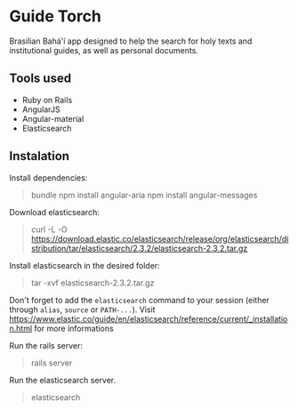 # Guide Torch

Brasilian Bahá'í app designed to help the search for holy texts and institutional guides, as well as personal documents.

## Tools used

- Ruby on Rails
- AngularJS
- Angular-material
- Elasticsearch

## Instalation

Install dependencies:

> bundle
> npm install angular-aria
> npm install angular-messages

Download elasticsearch:

> curl -L -O https://download.elastic.co/elasticsearch/release/org/elasticsearch/distribution/tar/elasticsearch/2.3.2/elasticsearch-2.3.2.tar.gz

Install elasticsearch in the desired folder:

> tar -xvf elasticsearch-2.3.2.tar.gz

Don't forget to add the `elasticsearch` command to your session (either through `alias`, `source` or `PATH-...`). Visit https://www.elastic.co/guide/en/elasticsearch/reference/current/_installation.html for more informations

Run the rails server:

> rails server

Run the elasticsearch server.

> elasticsearch
